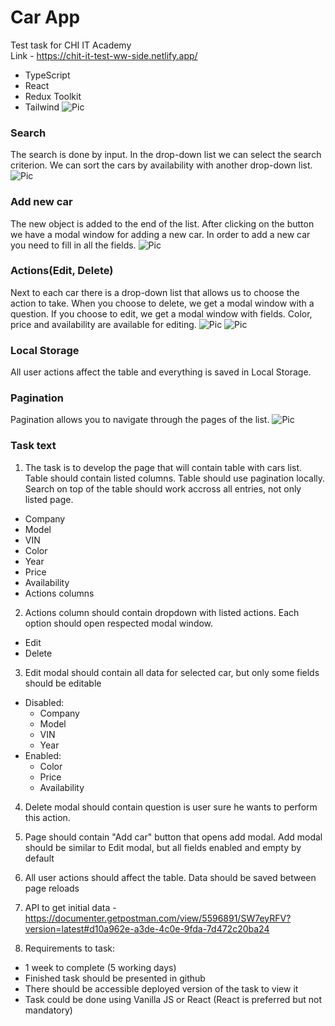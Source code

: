 # Car App

Test task for CHI IT Academy  
Link - https://chit-it-test-ww-side.netlify.app/
- TypeScript
- React
- Redux Toolkit
- Tailwind
  ![Pic](https://images2.imgbox.com/19/2d/998VSOVd_o.png)
### Search
The search is done by input. In the drop-down list we can select the search 
criterion. We can sort the cars by availability with another drop-down list.
![Pic](https://images2.imgbox.com/fe/c5/sLQ9VHGz_o.png)

### Add new car
The new object is added to the end of the list. After clicking on the button 
we have a modal window for adding a new car. In order to add a new car you 
need to fill in all the fields.
![Pic](https://images2.imgbox.com/c2/6e/BE6rt1YF_o.png)

### Actions(Edit, Delete)
Next to each car there is a drop-down list that allows us to choose the action 
to take. When you choose to delete, we get a modal window with a question. If 
you choose to edit, we get a modal window with fields. Color, price and 
availability are available for editing.
![Pic](https://images2.imgbox.com/8c/23/kH7OgUtj_o.png)
![Pic](https://images2.imgbox.com/e4/f2/oyFQRqT5_o.png)

### Local Storage
All user actions affect the table and everything is saved in Local Storage.

### Pagination
Pagination allows you to navigate through the pages of the list.
![Pic](https://images2.imgbox.com/cc/d8/0DWBsMqI_o.png)

### Task text
1. The task is to develop the page that will contain table with cars list. Table should contain listed columns. Table should use pagination locally. Search on top of the table should work accross all entries, not only listed page.
- Company
- Model
- VIN
- Color
- Year
- Price
- Availability
- Actions columns

2. Actions column should contain dropdown with listed actions. Each option should open respected modal window.
- Edit
- Delete

3. Edit modal should contain all data for selected car, but only some fields should be editable
- Disabled:
    - Company
    - Model
    - VIN
    - Year
- Enabled:
    - Color
    - Price
    - Availability

4. Delete modal should contain question is user sure he wants to perform this action.

5. Page should contain "Add car" button that opens add modal. Add modal should be similar to Edit modal, but all fields enabled and empty by default

6. All user actions should affect the table. Data should be saved between page reloads

7. API to get initial data - https://documenter.getpostman.com/view/5596891/SW7eyRFV?version=latest#d10a962e-a3de-4c0e-9fda-7d472c20ba24

8. Requirements to task:
- 1 week to complete (5 working days)
- Finished task should be presented in github
- There should be accessible deployed version of the task to view it
- Task could be done using Vanilla JS or React (React is preferred but not mandatory)

